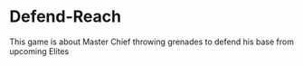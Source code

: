 # Defend-Reach
This game is about Master Chief throwing grenades to defend his base from upcoming Elites
